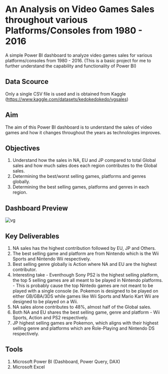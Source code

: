 # An Analysis on Video Games Sales throughout various Platforms/Consoles from 1980 - 2016
A simple Power BI dashboard to analyze video games sales for various platforms/consoles from 1980 - 2016.
(This is a basic project for me to further understand the capability and functionality of Power BI)

## Data Scource
Only a single CSV file is used and is obtained from Kaggle (https://www.kaggle.com/datasets/kedokedokedo/vgsales)

## Aim
The aim of this Power BI dashboard is to understand the sales of video games and how it changes throughout the years as technologies improves.

## Objectives
1. Understand how the sales in NA, EU and JP compared to total Global sales and how much sales does each region contributes to the Global sales.
2. Determining the best/worst selling games, platforms and genres globally.
3. Determining the best selling games, platforms and genres in each region.

## Dashboard Preview
![vg](https://github.com/clifford96/power-bi-vganalysis/assets/51234378/412f8d5c-1a95-473e-bc7f-a8926b24dcb3)

## Key Deliverables
1. NA sales has the highest contribution followed by EU, JP and Others.
2. The best selling game and platform are from Nintendo which is the Wii Sports and Nintendo Wii respectively.
3. Best selling genre globally is Action where NA and EU are the highest contributor.
4. Interesting take - Eventhough Sony PS2 is the highest selling platform, the top 5 selling games are all meant to be played in Nintendo platforms.
                    - This is probably cause the top Nintedo games are not meant to be played with a single console (ie. Pokemon is designed to be played on either GB/GBA/3DS while games like Wii 
                      Sports and Mario Kart Wii are designed to be played on a Wii.
5. NA sales alone contributes to 48%, almost half of the Global sales.
6. Both NA and EU shares the best selling game, genre and platform - Wii Sports, Action and PS2 respectively.
7. JP highest selling games are Pokemon, which aligns with their highest selling genre and platforms which are Role-Playing and Nintendo DS respectively.

## Tools
1. Microsoft Power BI (Dashboard, Power Query, DAX)
2. Microsoft Excel
